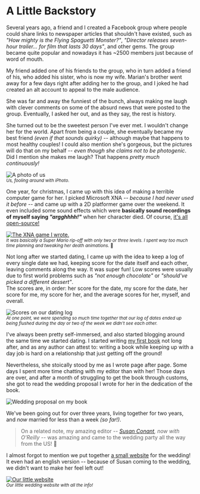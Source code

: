 # A Little Backstory

Several years ago, a friend and I created a Facebook group where people could share links to newspaper articles that shouldn't have existed, such as *"How mighty is the Flying Spaguetti Monster?"*, *"Director releases seven-hour trailer... for film that lasts 30 days"*, and other gems. The group became quite popular and nowadays it has ~2500 members just because of word of mouth.

My friend added one of his friends to the group, who in turn added a friend of his, who added his sister, who is now my wife. Marian's brother went away for a few days right after adding her to the group, and I joked he had created an alt account to appeal to the male audience.

She was far and away the funniest of the bunch, always making me laugh with clever comments on some of the absurd news that were posted to the group. Eventually, I asked her out, and as they say, the rest is history.

She turned out to be the sweetest person I've ever met. I wouldn't change her for the world. Apart from being a couple, she eventually became my best friend *(even if that sounds quirky)* -- although maybe that happens to most healthy couples! I could also mention she's gorgeous, but the pictures will do that on my behalf _-- even though she claims not to be photogenic_. Did I mention she makes me laugh? That happens *pretty much continuously!*

![A photo of us][us]  
<sub>_Us, fooling around with iPhoto._</sub>

One year, for christmas, I came up with this idea of making a terrible computer game for her. I picked Microsoft XNA _-- because I had never used it before --_ and came up with a 2D platformer game over the weekend. It even included some sound effects which were **basically sound recordings of myself saying _"argghhhh!"_** when her character died. Of course, [it's all open-source!][mx]

[![The XNA game I wrote.][game]][mx]  
<sub>_It was basically a Super Mario rip-off with only two or three levels. I spent way too much time planning and tweaking her death animations._ 👹</sub>

Not long after we started dating, I came up with the idea to keep a log of every single date we had, keeping score for the date itself and each other, leaving comments along the way. It was super fun! Low scores were usually due to first world problems such as _"not enough chocolate"_ or _"should've picked a different dessert"_.  
The scores are, in order: her score for the date, my score for the date, her score for me, my score for her, and the average scores for her, myself, and overall.

![Scores on our dating log][log]  
<sub>_At one point, we were spending so much time together that our log of dates ended up being flushed during the day or two of the week we didn't see each other._</sub>

I've always been pretty self-immersed, and also started blogging around the same time we started dating. I started writing [my first book][bf] not long after, and as any author can attest to: writing a book while keeping up with a day job is hard on a relationship that just getting off the ground!

Nevertheless, she stoically stood by me as I wrote page after page. Some days I spent more time chatting with my editor than with her! Those days are over, and after a month of struggling to get the book through customs, she got to read the wedding proposal I wrote for her in the dedication of the book.

![Wedding proposal on my book][proposal]

We've been going out for over three years, living together for two years, and *now* married for less than a week *(so far!)*.

> On a related note, my amazing editor _-- [Susan Conant][suco], now with O'Reilly --_ was amazing and came to the wedding party all the way from the US! 🎉

I almost forgot to mention we put together [a small website][tiramos] for the wedding! It even had an english version -- because of Susan coming to the wedding, we didn't want to make her feel left out!

[![Our little website][tiramospic]][tiramos]  
<sub>_Our little wedding website with all the info!_</sub>

[bf]: /books/javascript-application-design "JavaScript Application Design: A Build-First Approach"
[log]: https://i.imgur.com/SuoD6Pr.png
[proposal]: https://i.imgur.com/myv5xAw.jpg
[suco]: https://www.linkedin.com/in/susanconant "Susan Conant on LinkedIn"
[us]: https://i.imgur.com/Hsx9pWl.jpg
[tiramos]: https://tiramoslacasaporlaventana.com/en/ "Tiramos la Casa por la Ventana"
[tiramospic]: https://i.imgur.com/I39PiiT.png
[mx]: https://github.com/bevacqua/marianx "bevacqua/marianx on GitHub"
[game]: https://i.imgur.com/JLaVvpk.png

